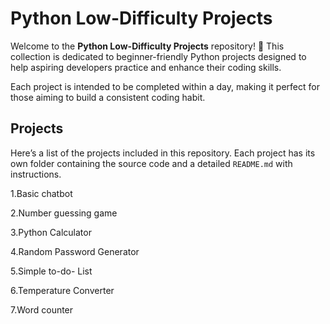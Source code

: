 # Python Low-Difficulty Projects

Welcome to the **Python Low-Difficulty Projects** repository! 🎉 This collection is dedicated to beginner-friendly Python projects designed to help aspiring developers practice and enhance their coding skills. 

Each project is intended to be completed within a day, making it perfect for those aiming to build a consistent coding habit.

## Projects

Here’s a list of the projects included in this repository. Each project has its own folder containing the source code and a detailed `README.md` with instructions.

1.Basic chatbot

2.Number guessing game

3.Python Calculator

4.Random Password Generator

5.Simple to-do- List

6.Temperature Converter

7.Word counter



